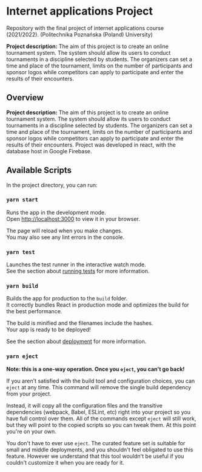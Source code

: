 # Internet applications Project 

Repository with the final project of internet applications course (2021/2022). (Politechnika Poznańska (Poland) University)

**Project description:** The aim of this project is to create an online tournament system. The system should allow its users to conduct tournaments in a discipline selected by students. The organizers can set a time and place of the tournament, limits on the number of participants and sponsor logos while competitors can apply to participate and enter the results of their encounters.


## Overview

**Project description:** The aim of this project is to create an online tournament system. The system should allow its users to conduct tournaments in a discipline selected by students. The organizers can set a time and place of the tournament, limits on the number of participants and sponsor logos while competitors can apply to participate and enter the results of their encounters. Project was developed in react, with the database host in Google Firebase. 

## Available Scripts

In the project directory, you can run:

### `yarn start`

Runs the app in the development mode.\
Open [http://localhost:3000](http://localhost:3000) to view it in your browser.

The page will reload when you make changes.\
You may also see any lint errors in the console.

### `yarn test`

Launches the test runner in the interactive watch mode.\
See the section about [running tests](https://facebook.github.io/create-react-app/docs/running-tests) for more information.

### `yarn build`

Builds the app for production to the `build` folder.\
It correctly bundles React in production mode and optimizes the build for the best performance.

The build is minified and the filenames include the hashes.\
Your app is ready to be deployed!

See the section about [deployment](https://facebook.github.io/create-react-app/docs/deployment) for more information.

### `yarn eject`

**Note: this is a one-way operation. Once you `eject`, you can't go back!**

If you aren't satisfied with the build tool and configuration choices, you can `eject` at any time. This command will remove the single build dependency from your project.

Instead, it will copy all the configuration files and the transitive dependencies (webpack, Babel, ESLint, etc) right into your project so you have full control over them. All of the commands except `eject` will still work, but they will point to the copied scripts so you can tweak them. At this point you're on your own.

You don't have to ever use `eject`. The curated feature set is suitable for small and middle deployments, and you shouldn't feel obligated to use this feature. However we understand that this tool wouldn't be useful if you couldn't customize it when you are ready for it.



